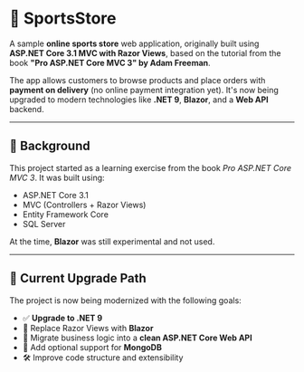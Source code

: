 # 🏪 SportsStore

A sample **online sports store** web application, originally built using **ASP.NET Core 3.1 MVC with Razor Views**, based on the tutorial from the book **"Pro ASP.NET Core MVC 3" by Adam Freeman**.

The app allows customers to browse products and place orders with **payment on delivery** (no online payment integration yet). It's now being upgraded to modern technologies like **.NET 9**, **Blazor**, and a **Web API** backend.

---

## 📖 Background

This project started as a learning exercise from the book *Pro ASP.NET Core MVC 3*. It was built using:

* ASP.NET Core 3.1
* MVC (Controllers + Razor Views)
* Entity Framework Core
* SQL Server

At the time, **Blazor** was still experimental and not used.

---

## 🔧 Current Upgrade Path

The project is now being modernized with the following goals:

* ✅ **Upgrade to .NET 9**
* 🔄 Replace Razor Views with **Blazor**
* 🔄 Migrate business logic into a **clean ASP.NET Core Web API**
* 🧪 Add optional support for **MongoDB**
* 🛠 Improve code structure and extensibility